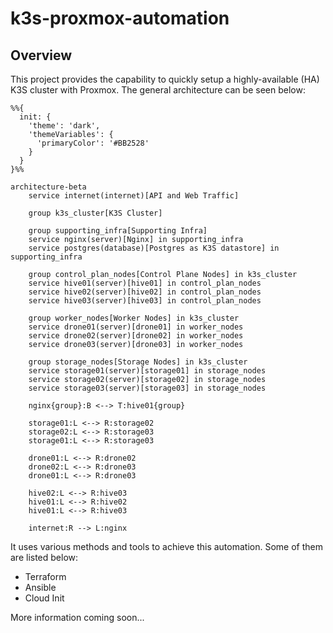 # k3s-proxmox-automation

## Overview
This project provides the capability to quickly setup a highly-available (HA) K3S cluster with Proxmox. The general architecture can be seen below:

```mermaid
%%{
  init: {
    'theme': 'dark',
    'themeVariables': {
      'primaryColor': '#BB2528'
    }
  }
}%%

architecture-beta
    service internet(internet)[API and Web Traffic]

    group k3s_cluster[K3S Cluster]

    group supporting_infra[Supporting Infra]
    service nginx(server)[Nginx] in supporting_infra
    service postgres(database)[Postgres as K3S datastore] in supporting_infra

    group control_plan_nodes[Control Plane Nodes] in k3s_cluster
    service hive01(server)[hive01] in control_plan_nodes
    service hive02(server)[hive02] in control_plan_nodes
    service hive03(server)[hive03] in control_plan_nodes

    group worker_nodes[Worker Nodes] in k3s_cluster
    service drone01(server)[drone01] in worker_nodes
    service drone02(server)[drone02] in worker_nodes
    service drone03(server)[drone03] in worker_nodes

    group storage_nodes[Storage Nodes] in k3s_cluster
    service storage01(server)[storage01] in storage_nodes
    service storage02(server)[storage02] in storage_nodes
    service storage03(server)[storage03] in storage_nodes

    nginx{group}:B <--> T:hive01{group}

    storage01:L <--> R:storage02
    storage02:L <--> R:storage03
    storage01:L <--> R:storage03

    drone01:L <--> R:drone02
    drone02:L <--> R:drone03
    drone01:L <--> R:drone03

    hive02:L <--> R:hive03
    hive01:L <--> R:hive02
    hive01:L <--> R:hive03

    internet:R --> L:nginx
```

It uses various methods and tools to achieve this automation. Some of them are listed below:
- Terraform
- Ansible
- Cloud Init

More information coming soon...
